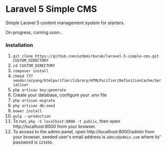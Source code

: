 # Laravel 5 Simple CMS
Simple Laravel 5 content management system for starters. 

On progress, coming soon..

### Installation

1. `git clone https://github.com/ozdemirburak/laravel-5-simple-cms.git CUSTOM_DIRECTORY`
2. `cd CUSTOM_DIRECTORY`
3. `composer install`
4. `chmod 777 vendor/ezyang/htmlpurifier/library/HTMLPurifier/DefinitionCache/Serializer`
5. `php artisan key:generate`
6. Create your database, configure your *.env* file
7. `php artisan migrate`
8. `php artisan db:seed`
9. `bower install`
10. `gulp --production`
11. To run, `php -S localhost:8000 -t public`, then open http://localhost:8000 from your browser.
12. To access to the admin panel, open http://localhost:8000/admin from your browser, seeded user's email address is `admin@admin.com` where its' password is `123456`.
